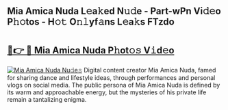 ## Mia Amica Nuda L𝚎a𝚔ed N𝚞𝚍e - Part-wPn Vi𝚍𝚎o P𝚑𝚘tos - H𝚘𝚝 O𝚗𝚕yf𝚊ns L𝚎a𝚔s FTzdo

# <h2><a href="http://kf1vf4.oniu.top/?m=Mia+Amica+Nuda">🔗👉 🔴 Mia Amica Nuda P𝚑ot𝚘𝚜 V𝚒d𝚎o</a></h2>

[![Mia Amica Nuda Nu𝚍e𝚜](https://i.imgur.com/0qMVB7G.gif)](http://kf1vf4.oniu.top/?m=Mia+Amica+Nuda)
Digital content creator Mia Amica Nuda, famed for sharing dance and lifestyle ideas, through performances and personal vlogs on social media. The public persona of Mia Amica Nuda is defined by its warm and approachable energy, but the mysteries of his private life remain a tantalizing enigma.  
